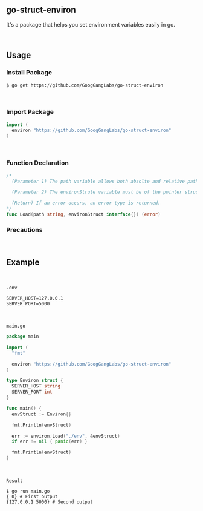 ## go-struct-environ

It's a package that helps you set environment variables easily in go.

<br>

## Usage

### Install Package

```Shell
$ go get https://github.com/GoogGangLabs/go-struct-environ
```

<br>

### Import Package

```Go
import (
  environ "https://github.com/GoogGangLabs/go-struct-environ"
)
```

<br>

### Function Declaration

```Go
/*
  (Parameter 1) The path variable allows both absolte and relative paths.

  (Parameter 2) The environStrute variable must be of the pointer struct type.

  (Return) If an error occurs, an error type is returned.
*/
func Load(path string, environStruct interface{}) (error)
```

### Precautions

<br>

## Example

<br>

`.env`

```Plain Text
SERVER_HOST=127.0.0.1
SERVER_PORT=5000
```

<br>

`main.go`

```Go
package main

import (
  "fmt"

  environ "https://github.com/GoogGangLabs/go-struct-environ"
)

type Environ struct {
  SERVER_HOST string
  SERVER_PORT int
}

func main() {
  envStruct := Environ{}

  fmt.Println(envStruct)

  err := environ.Load("./env", &envStruct)
  if err != nil { panic(err) }

  fmt.Println(envStruct)
}
```

<br>

`Result`

```Shell
$ go run main.go
{ 0} # First output
{127.0.0.1 5000} # Second output
```
